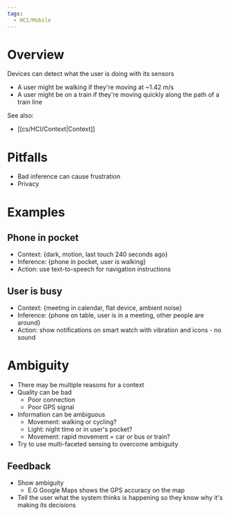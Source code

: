 ```yaml
---
tags:
  - HCI/Mobile
---
```

# Overview
Devices can detect what the user is doing with its sensors

- A user might be walking if they're moving at ~1.42 m/s
- A user might be on a train if they're moving quickly along the path of a train line

See also: 
- [[cs/HCI/Context|Context]]

# Pitfalls
- Bad inference can cause frustration
- Privacy

# Examples
## Phone in pocket
- Context: {dark, motion, last touch 240 seconds ago}
- Inference: {phone in pocket, user is walking}
- Action: use text-to-speech for navigation instructions

## User is busy
- Context: {meeting in calendar, flat device, ambient noise}
- Inference: {phone on table, user is in a meeting, other people are around}
- Action: show notifications on smart watch with vibration and icons - no sound

# Ambiguity
- There may be multiple reasons for a context
- Quality can be bad
	- Poor connection
	- Poor GPS signal
- Information can be ambiguous
	- Movement: walking or cycling?
	- Light: night time or in user's pocket?
	- Movement: rapid movement = car or bus or train?
- Try to use multi-faceted sensing to overcome ambiguity

## Feedback
- Show ambiguity
	- E.G Google Maps shows the GPS accuracy on the map
- Tell the user what the system thinks is happening so they know why it's making its decisions